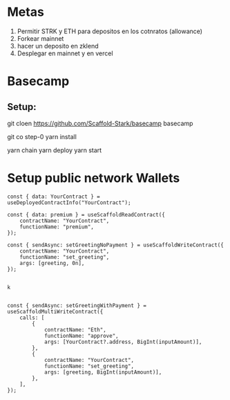 # Metas
1. Permitir STRK y ETH para depositos en los cotnratos (allowance)
2. Forkear mainnet
3. hacer un deposito en zklend
4. Desplegar en mainnet y en vercel


# Basecamp


## Setup:
git cloen https://github.com/Scaffold-Stark/basecamp basecamp


git co step-0
yarn install

yarn chain
yarn deploy
yarn start

# Setup public network Wallets


```tx
const { data: YourContract } = useDeployedContractInfo("YourContract");

const { data: premium } = useScaffoldReadContract({
    contractName: "YourContract",
    functionName: "premium",
});

const { sendAsync: setGreetingNoPayment } = useScaffoldWriteContract({
    contractName: "YourContract",
    functionName: "set_greeting",
    args: [greeting, 0n],
});


k


const { sendAsync: setGreetingWithPayment } = useScaffoldMultiWriteContract({
    calls: [
        {
            contractName: "Eth",
            functionName: "approve",
            args: [YourContract?.address, BigInt(inputAmount)],
        },
        {
            contractName: "YourContract",
            functionName: "set_greeting",
            args: [greeting, BigInt(inputAmount)],
        },
    ],
});

```








